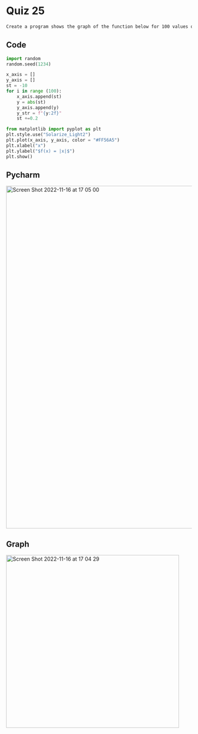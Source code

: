# Quiz 25
```diff
Create a program shows the graph of the function below for 100 values of x in the interval -10 < x < 10
```

## Code
```.py
import random
random.seed(1234)

x_axis = []
y_axis = []
st = -10
for i in range (100):
    x_axis.append(st)
    y = abs(st)
    y_axis.append(y)
    y_str = f"{y:2f}"
    st +=0.2

from matplotlib import pyplot as plt
plt.style.use("Solarize_Light2")
plt.plot(x_axis, y_axis, color = "#FF56A5")
plt.xlabel("x")
plt.ylabel("$f(x) = |x|$")
plt.show()
```

## Pycharm
<img width="930" alt="Screen Shot 2022-11-16 at 17 05 00" src="https://user-images.githubusercontent.com/111941990/202125798-5ae925b1-ca2d-45c5-9bab-98b18905472f.png">


## Graph
<img width="469" alt="Screen Shot 2022-11-16 at 17 04 29" src="https://user-images.githubusercontent.com/111941990/202125858-b5fe4799-2c11-43bf-8bda-c0951ddda4d7.png">

